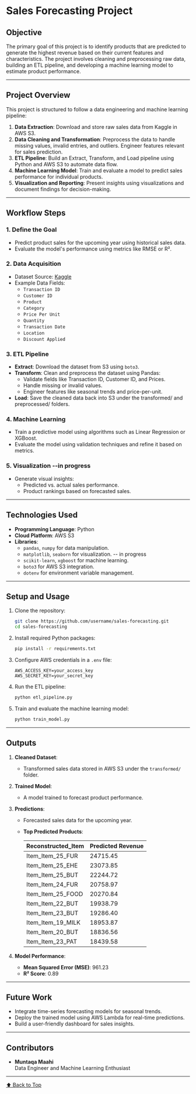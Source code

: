 
# Sales Forecasting Project

## **Objective**
The primary goal of this project is to identify products that are predicted to generate the highest revenue based on their current features and characteristics. The project involves cleaning and preprocessing raw data, building an ETL pipeline, and developing a machine learning model to estimate product performance.

---

## **Project Overview**
This project is structured to follow a data engineering and machine learning pipeline:
1. **Data Extraction**: Download and store raw sales data from Kaggle in AWS S3.
2. **Data Cleaning and Transformation**: Preprocess the data to handle missing values, invalid entries, and outliers. Engineer features relevant for sales prediction.
3. **ETL Pipeline**: Build an Extract, Transform, and Load pipeline using Python and AWS S3 to automate data flow.
4. **Machine Learning Model**: Train and evaluate a model to predict sales performance for individual products.
5. **Visualization and Reporting**: Present insights using visualizations and document findings for decision-making.

---

## **Workflow Steps**
### 1. **Define the Goal**
- Predict product sales for the upcoming year using historical sales data.
- Evaluate the model's performance using metrics like RMSE or R².

### 2. **Data Acquisition**
- Dataset Source: [Kaggle](https://www.kaggle.com/datasets/ahmedmohamed2003/retail-store-sales-dirty-for-data-cleaning)
- Example Data Fields:
  - `Transaction ID`
  - `Customer ID`
  - `Product`
  - `Category`
  - `Price Per Unit`
  - `Quantity`
  - `Transaction Date`
  - `Location`
  - `Discount Applied`

### 3. **ETL Pipeline**
- **Extract**: Download the dataset from S3 using `boto3`.
- **Transform**: Clean and preprocess the dataset using Pandas:
  - Validate fields like Transaction ID, Customer ID, and Prices.
  - Handle missing or invalid values.
  - Engineer features like seasonal trends and price-per-unit.
- **Load**:  Save the cleaned data back into S3 under the transformed/ and preprocessed/ folders.

### 4. **Machine Learning** 
- Train a predictive model using algorithms such as Linear Regression or XGBoost.
- Evaluate the model using validation techniques and refine it based on metrics.

### 5. **Visualization** --in progress
- Generate visual insights:
  - Predicted vs. actual sales performance.
  - Product rankings based on forecasted sales.

---

## **Technologies Used**
- **Programming Language**: Python
- **Cloud Platform**: AWS S3
- **Libraries**:
  - `pandas`, `numpy` for data manipulation.
  - `matplotlib`, `seaborn` for visualization. -- in progress
  - `scikit-learn`, `xgboost` for machine learning.
  - `boto3` for AWS S3 integration.
  - `dotenv` for environment variable management.

---

## **Setup and Usage**
1. Clone the repository:
   ```bash
   git clone https://github.com/username/sales-forecasting.git
   cd sales-forecasting
   ```
2. Install required Python packages:
   ```bash
   pip install -r requirements.txt
   ```
3. Configure AWS credentials in a `.env` file:
   ```
   AWS_ACCESS_KEY=your_access_key
   AWS_SECRET_KEY=your_secret_key
   ```
4. Run the ETL pipeline:
   ```bash
   python etl_pipeline.py
   ```
5. Train and evaluate the machine learning model:
   ```bash
   python train_model.py
   ```

---
## **Outputs**
1. **Cleaned Dataset**:
   - Transformed sales data stored in AWS S3 under the `transformed/` folder.
2. **Trained Model**:
   - A model trained to forecast product performance.
3. **Predictions**:
   - Forecasted sales data for the upcoming year.
   - **Top Predicted Products**:
   
     | Reconstructed_Item  | Predicted Revenue |
     |---------------------|-------------------|
     | Item_Item_25_FUR    | 24715.45          |
     | Item_Item_25_EHE    | 23073.85          |
     | Item_Item_25_BUT    | 22244.72          |
     | Item_Item_24_FUR    | 20758.97          |
     | Item_Item_25_FOOD   | 20270.84          |
     | Item_Item_22_BUT    | 19938.79          |
     | Item_Item_23_BUT    | 19286.40          |
     | Item_Item_19_MILK   | 18953.87          |
     | Item_Item_20_BUT    | 18836.56          |
     | Item_Item_23_PAT    | 18439.58          |

4. **Model Performance**:
   - **Mean Squared Error (MSE)**: 961.23
   - **R² Score**: 0.89

---

## **Future Work**
- Integrate time-series forecasting models for seasonal trends.
- Deploy the trained model using AWS Lambda for real-time predictions.
- Build a user-friendly dashboard for sales insights.

---

## **Contributors**
- **Muntaqa Maahi**  
  Data Engineer and Machine Learning Enthusiast

---

[⬆️ Back to Top](#sales-forecasting-project)